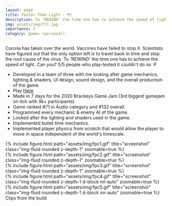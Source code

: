 ```yaml
---
layout: page
title: Faster Than Light - PC
description: To 'REWIND' the time one has to achieve the speed of light. Can you?
img: assets/img/ftl.jpg
importance: 1
category: games (personal)
---
```

Corona has taken over the world. Vaccines have failed to stop it. Scientists have figured out that the only option left is to travel back in time and stop the root cause of the virus. To 'REWIND' the time one has to achieve the speed of light. Can you? 5/5 people who play-tested it couldn't do so :P
* Developed in a team of three with me looking after game mechanics, lighting & shaders, UI design, sound design, and the overall production of the game.
* Play [Here](https://makra.itch.io/faster-than-light)
* Made in 7 days for the 2020 Brackeys Game Jam (3rd biggest gamejam on itch with 9k+ participants)
* Game ranked #71 in Audio category and #132 overall.
* Programmed every mechanic & enemy AI of the game.
* Looked after the lighting and shaders used in the game.
* Implemented bullet time mechanics.
* Implemented player physics from scratch that would allow the player to move in space independent of the world's timescale.

<div class="row">
    <div class="col-sm mt-3 mt-md-0">
        {% include figure.html path="assets/img/fpc1.gif" title="screenshot" class="img-fluid rounded z-depth-1" zoomable=true %}
    </div>
    <div class="col-sm mt-3 mt-md-0">
        {% include figure.html path="assets/img/fpc2.gif" title="screenshot" class="img-fluid rounded z-depth-1" zoomable=true %}
    </div>
    <div class="col-sm mt-3 mt-md-0">
        {% include figure.html path="assets/img/fpc3.gif" title="screenshot" class="img-fluid rounded z-depth-1" zoomable=true %}
    </div>
</div>

<div class="row">
    <div class="col-sm mt-3 mt-md-0">
        {% include figure.html path="assets/img/fpc4.gif" title="screenshot" class="img-fluid rounded z-depth-1 d-block ml-auto" zoomable=true %}
    </div>
    <div class="col-sm mt-3 mt-md-0">
        {% include figure.html path="assets/img/fpc5.gif" title="screenshot" class="img-fluid rounded z-depth-1 d-block mr-auto" zoomable=true %}
    </div>
</div>

<div class="caption">
    Clips from the build
</div>